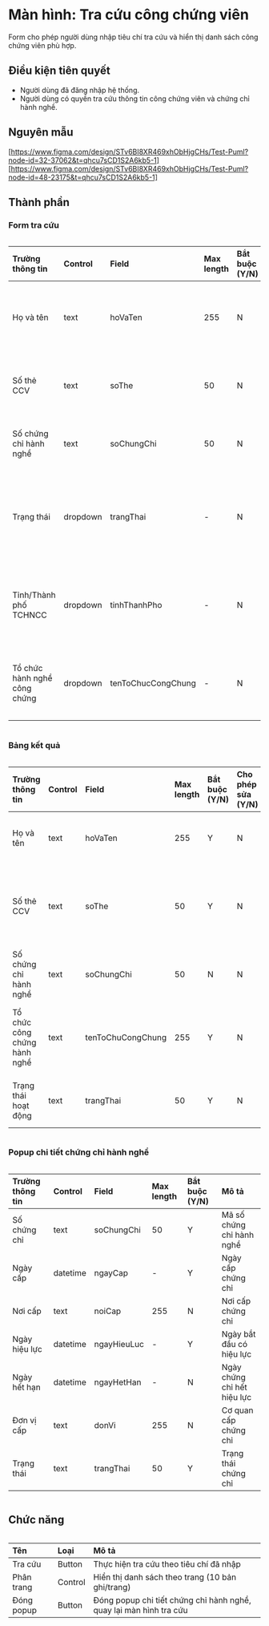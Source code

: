# Màn hình: Tra cứu công chứng viên
Form cho phép người dùng nhập tiêu chí tra cứu và hiển thị danh sách công chứng viên phù hợp.

## Điều kiện tiên quyết
- Người dùng đã đăng nhập hệ thống.
- Người dùng có quyền tra cứu thông tin công chứng viên và chứng chỉ hành nghề.

## Nguyên mẫu
[https://www.figma.com/design/STv6BI8XR469xhObHjgCHs/Test-Puml?node-id=32-37062&t=qhcu7sCD1S2A6kb5-1]
[https://www.figma.com/design/STv6BI8XR469xhObHjgCHs/Test-Puml?node-id=48-23175&t=qhcu7sCD1S2A6kb5-1]

## Thành phần

### Form tra cứu

<div style="overflow-x:auto">

| Trường thông tin             | Control  | Field              | Max length | Bắt buộc (Y/N) | Mô tả                                                       |
|:-----------------------------|:---------|:-------------------|:-----------|:---------------|:------------------------------------------------------------|
| Họ và tên                    | text     | hoVaTen            | 255        | N              | Tra cứu gần đúng theo họ và tên công chứng viên             |
| Số thẻ CCV                   | text     | soThe              | 50         | N              | Tra cứu chính xác số thẻ công chứng viên                    |
| Số chứng chỉ hành nghề       | text     | soChungChi         | 50         | N              | Tra cứu chính xác số chứng chỉ hành nghề                    |
| Trạng thái                   | dropdown | trangThai          | -          | N              | Lọc theo trạng thái hành nghề (Đang hành nghề, Tạm dừng, …) |
| Tỉnh/Thành phố TCHNCC        | dropdown | tinhThanhPho       | -          | N              | Lọc theo tỉnh/thành phố của tổ chức hành nghề công chứng    |
| Tổ chức hành nghề công chứng | dropdown | tenToChucCongChung | -          | N              | Lọc theo tên tổ chức hành nghề công chứng                   |

</div>

### Bảng kết quả

<div style="overflow-x:auto">

| Trường thông tin             | Control | Field             | Max length | Bắt buộc (Y/N) | Cho phép sửa (Y/N) | Mô tả                                 |
|:-----------------------------|:--------|:------------------|:-----------|:---------------|:-------------------|:--------------------------------------|
| Họ và tên                    | text    | hoVaTen           | 255        | Y              | N                  | Họ và tên công chứng viên             |
| Số thẻ CCV                   | text    | soThe             | 50         | Y              | N                  | Số hiệu thẻ hành nghề công chứng viên |
| Số chứng chỉ hành nghề       | text    | soChungChi        | 50         | N              | N                  | Số chứng chỉ hành nghề                |
| Tổ chức công chứng hành nghề | text    | tenToChuCongChung | 255        | Y              | N                  | Tổ chức công chứng đang hành nghề     |
| Trạng thái hoạt động         | text    | trangThai         | 50         | Y              | N                  | Trạng thái công chứng viên            |

</div>

### Popup chi tiết chứng chỉ hành nghề

<div style="overflow-x:auto">

| Trường thông tin | Control  | Field       | Max length | Bắt buộc (Y/N) | Mô tả                       |
|:-----------------|:---------|:------------|:-----------|:---------------|:----------------------------|
| Số chứng chỉ     | text     | soChungChi  | 50         | Y              | Mã số chứng chỉ hành nghề   |
| Ngày cấp         | datetime | ngayCap     | -          | Y              | Ngày cấp chứng chỉ          |
| Nơi cấp          | text     | noiCap      | 255        | N              | Nơi cấp chứng chỉ           |
| Ngày hiệu lực    | datetime | ngayHieuLuc | -          | Y              | Ngày bắt đầu có hiệu lực    |
| Ngày hết hạn     | datetime | ngayHetHan  | -          | N              | Ngày chứng chỉ hết hiệu lực |
| Đơn vị cấp       | text     | donVi       | 255        | N              | Cơ quan cấp chứng chỉ       |
| Trạng thái       | text     | trangThai   | 50         | Y              | Trạng thái chứng chỉ        |

</div>

## Chức năng

<div style="overflow-x:auto">

| Tên          | Loại    | Mô tả                                                                 |
| :----------- | :------ | :-------------------------------------------------------------------- |
| Tra cứu      | Button  | Thực hiện tra cứu theo tiêu chí đã nhập                               |
| Phân trang   | Control | Hiển thị danh sách theo trang (10 bản ghi/trang)                      |
| Đóng popup   | Button  | Đóng popup chi tiết chứng chỉ hành nghề, quay lại màn hình tra cứu     |

</div>
